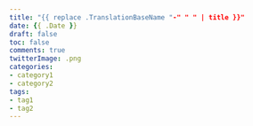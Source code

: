 ```yaml
---
title: "{{ replace .TranslationBaseName "-" " " | title }}"
date: {{ .Date }}
draft: false
toc: false
comments: true
twitterImage: .png
categories:
- category1
- category2
tags:
- tag1
- tag2
---
```



<!--more-->
